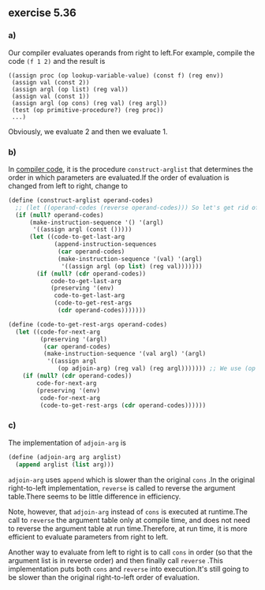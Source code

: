 ## exercise 5.36

### a)

Our compiler evaluates operands from right to left.For example, compile the code `(f 1 2)` and the result is

```
((assign proc (op lookup-variable-value) (const f) (reg env))
 (assign val (const 2))
 (assign argl (op list) (reg val))
 (assign val (const 1))
 (assign argl (op cons) (reg val) (reg argl))
 (test (op primitive-procedure?) (reg proc))
 ...)
```

Obviously, we evaluate 2 and then we evaluate 1.

### b)

In [compiler code](./ch5-compiler.scm), it is the procedure `construct-arglist` that determines the order in which parameters are evaluated.If the order of evaluation is changed from left to right, change to

``` Scheme
(define (construct-arglist operand-codes)
  ;; (let ((operand-codes (reverse operand-codes))) So let's get rid of this line and not reverse it
  (if (null? operand-codes)
      (make-instruction-sequence '() '(argl)
       '((assign argl (const ()))))
      (let ((code-to-get-last-arg
             (append-instruction-sequences
              (car operand-codes)
              (make-instruction-sequence '(val) '(argl)
               '((assign argl (op list) (reg val)))))))
        (if (null? (cdr operand-codes))
            code-to-get-last-arg
            (preserving '(env)
             code-to-get-last-arg
             (code-to-get-rest-args
              (cdr operand-codes)))))))

(define (code-to-get-rest-args operand-codes)
  (let ((code-for-next-arg
         (preserving '(argl)
          (car operand-codes)
          (make-instruction-sequence '(val argl) '(argl)
           '((assign argl
              (op adjoin-arg) (reg val) (reg argl))))))) ;; We use (op adjoin-arg) instead of (op cons)
    (if (null? (cdr operand-codes))
        code-for-next-arg
        (preserving '(env)
         code-for-next-arg
         (code-to-get-rest-args (cdr operand-codes))))))
```

### c)

The implementation of `adjoin-arg` is

``` Scheme
(define (adjoin-arg arg arglist)
  (append arglist (list arg)))
``` 

`adjoin-arg` uses `append` which is slower than the original `cons` .In the original right-to-left implementation,  `reverse` is called to reverse the argument table.There seems to be little difference in efficiency.

Note, however, that `adjoin-arg` instead of `cons` is executed at runtime.The call to `reverse` the argument table only at compile time, and does not need to reverse the argument table at run time.Therefore, at run time, it is more efficient to evaluate parameters from right to left.

Another way to evaluate from left to right is to call `cons` in order (so that the argument list is in reverse order) and then finally call `reverse` .This implementation puts both `cons` and `reverse` into execution.It's still going to be slower than the original right-to-left order of evaluation.
